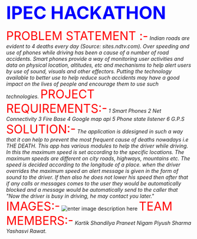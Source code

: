 
<strong><font size="8" color="BLUE">IPEC HACKATHON</font></strong>


<font size="6" color="red">PROBLEM STATEMENT  :-</font>
<i>Indian roads are evident to 4 deaths every day (Source: sites.ndtv.com). Over speeding and use of phones while driving has been a cause of a number of road accidents. Smart phones provide a way of monitoring user activities and data on physical location, altitudes, etc and mechanisms to help alert users by use of sound, visuals and other effectors. Putting the technology available to better use to help reduce such accidents may have a good impact on the lives of people and encourage them to use such technologies.</I>
<font size="6" color="red"> PROJECT REQUIREMENTS:-</font>
<i>1 Smart Phones
2 Net Connectivity
3 Fire Base
4 Google map api
5 Phone state listener 
6 G.P.S</i>
<font size="6" color="red">SOLUTION:-</font>
<i>The application is ddesigned in such a way that it can help to prevent the most frequent cause of deaths nowadays i.e THE DEATH. This app has various modules to help the driver while driving. In this the maximum speed is set according to the specific locations. The maximum speeds are different on city roads, highways, mountains etc. The speed is decided according to the longitude of a place.
when the driver overrides the maximum speed an alert message is given in the form of sound to the driver. If then also he does not lower his speed then after that if any calls or messages comes to the user they would be automatically blocked and a message would be automatically send to the caller that "Now the driver is busy in driving, he may contact you later."</i>
<font size="6" color="red">IMAGES:-</font>
<img>![enter image description here](https://lh3.googleusercontent.com/52QwATTGw5z5ph_dplkMBDQeEBwW27F7z3V2hnzP8hwpO-MbPyd5s2g4YOqu0AS7_ko2wX4ESFd3=s0 "M.jpg") </img>
<font size="6" color="red">TEAM MEMBERS:-</font>
<i> Kartik Shandilya
  Praneet Nigam
  Piyush Sharma
   Yashasvi Rawat.
